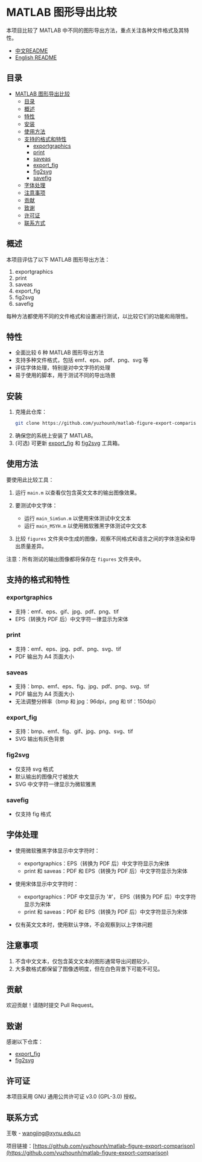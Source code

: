 # MATLAB 图形导出比较

本项目比较了 MATLAB 中不同的图形导出方法，重点关注各种文件格式及其特性。

- [中文README](README_zh-CN.md)
- [English README](README.md)
  
## 目录
- [MATLAB 图形导出比较](#matlab-图形导出比较)
  - [目录](#目录)
  - [概述](#概述)
  - [特性](#特性)
  - [安装](#安装)
  - [使用方法](#使用方法)
  - [支持的格式和特性](#支持的格式和特性)
    - [exportgraphics](#exportgraphics)
    - [print](#print)
    - [saveas](#saveas)
    - [export\_fig](#export_fig)
    - [fig2svg](#fig2svg)
    - [savefig](#savefig)
  - [字体处理](#字体处理)
  - [注意事项](#注意事项)
  - [贡献](#贡献)
  - [致谢](#致谢)
  - [许可证](#许可证)
  - [联系方式](#联系方式)

## 概述

本项目评估了以下 MATLAB 图形导出方法：

1. exportgraphics
2. print
3. saveas
4. export_fig
5. fig2svg
6. savefig

每种方法都使用不同的文件格式和设置进行测试，以比较它们的功能和局限性。

## 特性
- 全面比较 6 种 MATLAB 图形导出方法
- 支持多种文件格式，包括 emf、eps、pdf、png、svg 等
- 评估字体处理，特别是对中文字符的处理
- 易于使用的脚本，用于测试不同的导出场景

## 安装

1. 克隆此仓库：
   ```bash
   git clone https://github.com/yuzhounh/matlab-figure-export-comparison.git
   ```
2. 确保您的系统上安装了 MATLAB。
3. (可选) 可更新 [export_fig](https://github.com/altmany/export_fig) 和 [fig2svg](https://github.com/kupiqu/fig2svg) 工具箱。

## 使用方法

要使用此比较工具：

1. 运行 `main.m` 以查看仅包含英文文本的输出图像效果。

2. 要测试中文字体：
   - 运行 `main_SimSun.m` 以使用宋体测试中文文本
   - 运行 `main_MSYH.m` 以使用微软雅黑字体测试中文文本

3. 比较 `figures` 文件夹中生成的图像，观察不同格式和语言之间的字体渲染和导出质量差异。

注意：所有测试的输出图像都将保存在 `figures` 文件夹中。

## 支持的格式和特性

### exportgraphics
- 支持：emf、eps、gif、jpg、pdf、png、tif
- EPS（转换为 PDF 后）中文字符一律显示为宋体

### print
- 支持：emf、eps、jpg、pdf、png、svg、tif
- PDF 输出为 A4 页面大小

### saveas
- 支持：bmp、emf、eps、fig、jpg、pdf、png、svg、tif
- PDF 输出为 A4 页面大小
- 无法调整分辨率（bmp 和 jpg：96dpi，png 和 tif：150dpi）

### export_fig
- 支持：bmp、emf、fig、gif、jpg、png、svg、tif
- SVG 输出有灰色背景

### fig2svg
- 仅支持 svg 格式
- 默认输出的图像尺寸被放大
- SVG 中文字符一律显示为微软雅黑

### savefig
- 仅支持 fig 格式

## 字体处理

- 使用微软雅黑字体显示中文字符时：
  - exportgraphics：EPS（转换为 PDF 后）中文字符显示为宋体
  - print 和 saveas：PDF 和 EPS（转换为 PDF 后）中文字符显示为宋体

- 使用宋体显示中文字符时：
  - exportgraphics：PDF 中文显示为 '#'， EPS（转换为 PDF 后）中文字符显示为宋体
  - print 和 saveas：PDF 和 EPS（转换为 PDF 后）中文字符显示为宋体

- 仅有英文文本时，使用默认字体，不会观察到以上字体问题

## 注意事项

1. 不含中文文本，仅包含英文文本的图形通常导出问题较少。
2. 大多数格式都保留了图像透明度，但在白色背景下可能不可见。

## 贡献

欢迎贡献！请随时提交 Pull Request。

## 致谢

感谢以下仓库：
- [export_fig](https://github.com/altmany/export_fig)
- [fig2svg](https://github.com/kupiqu/fig2svg)

## 许可证

本项目采用 GNU 通用公共许可证 v3.0 (GPL-3.0) 授权。

## 联系方式

王敬 - wangjing@xynu.edu.cn

项目链接：[https://github.com/yuzhounh/matlab-figure-export-comparison](https://github.com/yuzhounh/matlab-figure-export-comparison)